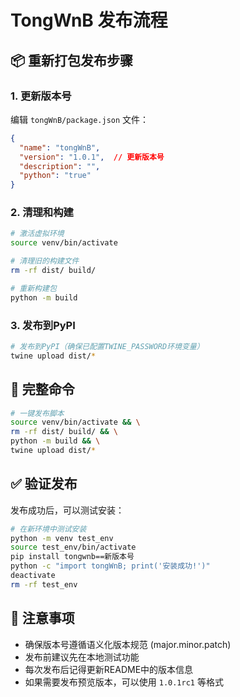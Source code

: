 # TongWnB 发布流程

## 📦 重新打包发布步骤

### 1. 更新版本号

编辑 `tongWnB/package.json` 文件：

```json
{
  "name": "tongWnB",
  "version": "1.0.1",  // 更新版本号
  "description": "",
  "python": "true"
}
```

### 2. 清理和构建

```bash
# 激活虚拟环境
source venv/bin/activate

# 清理旧的构建文件
rm -rf dist/ build/

# 重新构建包
python -m build
```

### 3. 发布到PyPI

```bash
# 发布到PyPI（确保已配置TWINE_PASSWORD环境变量）
twine upload dist/*
```

## 🔄 完整命令

```bash
# 一键发布脚本
source venv/bin/activate && \
rm -rf dist/ build/ && \
python -m build && \
twine upload dist/*
```

## ✅ 验证发布

发布成功后，可以测试安装：

```bash
# 在新环境中测试安装
python -m venv test_env
source test_env/bin/activate
pip install tongwnb==新版本号
python -c "import tongWnB; print('安装成功!')"
deactivate
rm -rf test_env
```

## 📝 注意事项

- 确保版本号遵循语义化版本规范 (major.minor.patch)
- 发布前建议先在本地测试功能
- 每次发布后记得更新README中的版本信息
- 如果需要发布预览版本，可以使用 `1.0.1rc1` 等格式
